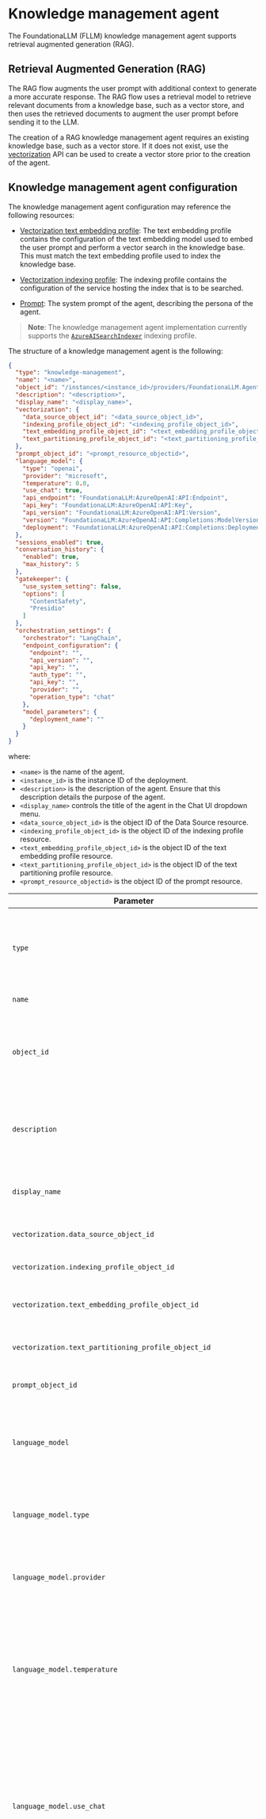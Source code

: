 # Knowledge management agent

The FoundationaLLM (FLLM) knowledge management agent supports retrieval augmented generation (RAG).

## Retrieval Augmented Generation (RAG)

The RAG flow augments the user prompt with additional context to generate a more accurate response. The RAG flow uses a retrieval model to retrieve relevant documents from a knowledge base, such as a vector store, and then uses the retrieved documents to augment the user prompt before sending it to the LLM.

The creation of a RAG knowledge management agent requires an existing knowledge base, such as a vector store. If it does not exist, use the [vectorization](../vectorization/index.md) API can be used to create a vector store prior to the creation of the agent.

## Knowledge management agent configuration

The knowledge management agent configuration may reference the following resources:

- [Vectorization text embedding profile](../vectorization/vectorization-profiles.md#text-embedding-profiles): The text embedding profile contains the configuration of the text embedding model used to embed the user prompt and perform a vector search in the knowledge base. This must match the text embedding profile used to index the knowledge base.

- [Vectorization indexing profile](../vectorization/vectorization-profiles.md#indexing-profiles): The indexing profile contains the configuration of the service hosting the index that is to be searched.

- [Prompt](prompt-resource.md): The system prompt of the agent, describing the persona of the agent.

>**Note**: The knowledge management agent implementation currently supports the [`AzureAISearchIndexer`](../vectorization/vectorization-profiles.html#azureaisearchindexer) indexing profile.

The structure of a knowledge management agent is the following:

```json
{
  "type": "knowledge-management",
  "name": "<name>",
  "object_id": "/instances/<instance_id>/providers/FoundationaLLM.Agent/agents/<name>",
  "description": "<description>",
  "display_name": "<display_name>",
  "vectorization": {
    "data_source_object_id": "<data_source_object_id>",
    "indexing_profile_object_id": "<indexing_profile_object_id>",
    "text_embedding_profile_object_id": "<text_embedding_profile_object_id>",
    "text_partitioning_profile_object_id": "<text_partitioning_profile_object_id>"
  },
  "prompt_object_id": "<prompt_resource_objectid>",
  "language_model": {
    "type": "openai",
    "provider": "microsoft",
    "temperature": 0.0,
    "use_chat": true,
    "api_endpoint": "FoundationaLLM:AzureOpenAI:API:Endpoint",
    "api_key": "FoundationaLLM:AzureOpenAI:API:Key",
    "api_version": "FoundationaLLM:AzureOpenAI:API:Version",
    "version": "FoundationaLLM:AzureOpenAI:API:Completions:ModelVersion",
    "deployment": "FoundationaLLM:AzureOpenAI:API:Completions:DeploymentName"
  },
  "sessions_enabled": true,
  "conversation_history": {
    "enabled": true,
    "max_history": 5
  },
  "gatekeeper": {
    "use_system_setting": false,
    "options": [
      "ContentSafety",
      "Presidio"
    ]
  },
  "orchestration_settings": {
    "orchestrator": "LangChain",
    "endpoint_configuration": {
      "endpoint": "",
      "api_version": "",
      "api_key": "",
      "auth_type": "",
      "api_key": "",
      "provider": "",
      "operation_type": "chat"
    },
    "model_parameters": {
      "deployment_name": ""
    }
  }
}
```

where:

- `<name>` is the name of the agent.
- `<instance_id>` is the instance ID of the deployment.
- `<description>` is the description of the agent. Ensure that this description details the purpose of the agent.
- `<display_name>` controls the title of the agent in the Chat UI dropdown menu.
- `<data_source_object_id>` is the object ID of the Data Source resource.
- `<indexing_profile_object_id>` is the object ID of the indexing profile resource.
- `<text_embedding_profile_object_id>` is the object ID of the text embedding profile resource.
- `<text_partitioning_profile_object_id>` is the object ID of the text partitioning profile resource.
- `<prompt_resource_objectid>` is the object ID of the prompt resource.

| Parameter | Description |
| --- | --- |
| `type` | The type of the agent - will always be `knowledge-management`. **`type` must be the first key in the request body.** |
| `name` | The name of the agent. |
| `object_id` | The object ID of the agent. Remove this element when creating an agent as this is generated by the Management API. |
| `description` | The description of the agent, ensure this description details the purpose of the agent. |
| `display_name` | The title of the agent in the Chat UI dropdown menu. This field is optional. |
| `vectorization.data_source_object_id` | The object ID of the Data Source resource. |
| `vectorization.indexing_profile_object_id` | The object ID of the indexing profile resource. |
| `vectorization.text_embedding_profile_object_id` | The object ID of the text embedding profile resource. |
| `vectorization.text_partitioning_profile_object_id` | The object ID of the text partitioning profile resource. |
| `prompt_object_id` | The object ID of the prompt resource. |
| `language_model` | The language model configuration. This sample demonstrates the usage of the Azure OpenAI language model. |
| `language_model.type` | The type of the language model. Currently supporting OpenAI based langauge models. |
| `language_model.provider` | The provider of the language model. Currently supporting `microsoft` or `openai`.  |
| `language_model.temperature` | The temperature value for the language model. A value between 0 and 1. Values closer to 0 return more factual information whereas values closer to 1 yield more creative responses. |
| `language_model.use_chat` | Determines the type of language model to use, as an example, when using Microsoft's Azure OpenAI, specifying `use_chat` equal to true will use the AzureChatOpenAI model vs. the AzureOpenAI model in LangChain.|
| `language_model.api_endpoint` | The configuration setting key that houses the API endpoint of the language model. The example above uses default FLLM values. Ensure this value is populated in application configuration. |
| `language_model.api_key` | The configuration setting key that houses a reference to a key vault value containing the API key for the language model service. Ensure these values are populated in key vault and app configuration. |
| `language_model.api_version` | The configuration setting key that houses the API version of the language model. The example above uses default FLLM values. Ensure this value is populated in application configuration. |
| `language_model.version` | The configuration setting key that houses the version of the language model deployment. The example above uses default FLLM values. Ensure this value is populated in application configuration. |
| `language_model.deployment` | The configuration setting key that houses the name given to the deployed language model. The example above uses default FLLM values. Ensure this value is populated in application configuration. |
| `sessions_enabled` | A boolean value that indicates whether the agent is session-less (false) or supports sessions(true). |
| `conversation_history` | The conversation history configuration. |
| `conversation_history.enabled` | Indicates if conversation history is retained for subsequent agent interactions(true). |
| `conversation_history.max_history` | indicates the number of messages to be retained. |
| `gatekeeper` | The gatekeeper configuration. |
| `gatekeeper.use_system_setting` | Indicates if the system settings are used for the gatekeeper. |
| `gatekeeper.options` | Contains the list of gatekeeper options. The sample provided overrides the system setting for gatekeeper and enables Azure Content Safety and MS Presidio in the messaging pipeline. |
| `orchestration_settings` | The settings for the agent orchestrator. FoundationaLLM currently supports the `LangChain` orchestrator. |
| `orchestration_settings.orchestrator` | FoundationaLLM currently supports `LangChain`. `SemanticKernel` will be added in the future. |
| `orchestration_settings.endpoint_configuration` | The endpoint configuration of the hosted LLM. FoundationaLLM currently supports Azure OpenAI and OpenAI. |
| `orchestration_settings.endpoint_configuration.endpoint` | The endpoint URL of the hosted LLM. |
| `orchestration_settings.endpoint_configuration.api_version` | The API version of the hosted LLM. For Azure OpenAI, this value should be set to `2023-05-15`. |
| `orchestration_settings.endpoint_configuration.auth_type` | The authentication method of the hosted LLM. This value can either be `token` or `key`. For Azure OpenAI deployments, this value should be `token`, which configures the orchestrator to use Managed Identities for authentication. `key`-based authentication uses API keys. |
| `orchestration_settings.endpoint_configuration.api_key` | The name of the Azure App Configuration key storing the LLM endpoint API key. If `auth_type` is set to `token`, this parameter is not required. |
| `orchestration_settings.endpoint_configuration.provider` | The provider of the hosted LLM. FoundationaLLM currently supports `microsoft` (Azure OpenAI) or `openai`. |
| `orchestration_settings.endpoint_configuration.operation_type` | This field is set to `chat` by default and can be omitted. |
| `orchestration_settings.model_parameters` | Endpoint-specific model parameters. This field must be non-null if the `provider` is `microsoft`. |
| `orchestration_settings.model_parameters.deployment_name` | This field should be set to the name of the Azure OpenAI model deployment if the `provider` is `microsoft`. |

## Managing knowledge management agents

This section describes how to manage knowledge management agents using the Management API. `{{baseUrl}}` is the base URL of the Management API. `{{instanceId}}` is the unique identifier of the FLLM instance.

### Retrieve

```http
HTTP GET {{baseUrl}}/instances/{{instanceId}}/providers/FoundationaLLM.Agent/agents
```

### Create or update

```http
HTTP POST {{baseUrl}}/instances/{{instanceId}}/providers/FoundationaLLM.Agent/agents/<name>
Content-Type: application/json

BODY
<agent_configuration>
```

where `<agent_configuration>` is the JSON agent configuration structure described above.

### Delete

```http
HTTP DELETE {{baseUrl}}/instances/{{instanceId}}/providers/FoundationaLLM.Agent/agents/<name>
```

> [!NOTE]
> FLLM currently implements logical deletes for Knowledge Management agents. This means that users cannot create a Knowledge Management agent with the same name as a deleted Knowledge Management agent. Support for purging Knowledge Management agents will be added in a future release.

## Validating a knowledge management agent

Once configured, the knowledge management agent can be validated using an API call to the [Core API](../exposed-apis/core-api.md) or via the [User Portal](../quickstart.md).

## Overriding agent parameters

The agent parameters can be overridden at the time of the API call. Refer to the [Core API](../exposed-apis/core-api.md) documentation for more information.
